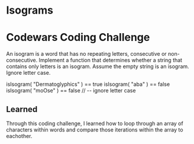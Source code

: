 # Isograms

# Codewars Coding Challenge

An isogram is a word that has no repeating letters, consecutive or non-consecutive. Implement a function that determines whether a string that contains only letters is an isogram. Assume the empty string is an isogram. Ignore letter case.

isIsogram( "Dermatoglyphics" ) == true
isIsogram( "aba" ) == false
isIsogram( "moOse" ) == false // -- ignore letter case

## Learned
Through this coding challenge, I learned how to loop through an array of characters within words and compare those iterations within the array to eachother.
